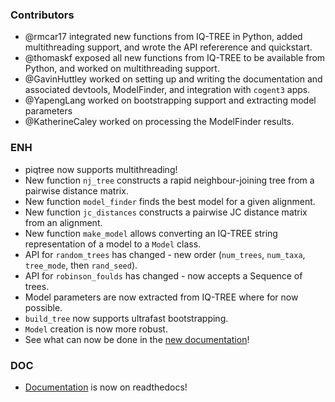 <!--
A new scriv changelog fragment.

Uncomment the section that is right (remove the HTML comment wrapper).
-->


### Contributors

- @rmcar17 integrated new functions from IQ-TREE in Python, added multithreading support, and wrote the API refererence and quickstart.
- @thomaskf exposed all new functions from IQ-TREE to be available from Python, and worked on multithreading support.
- @GavinHuttley worked on setting up and writing the documentation and associated devtools, ModelFinder, and integration with `cogent3` apps.
- @YapengLang worked on bootstrapping support and extracting model parameters
- @KatherineCaley worked on processing the ModelFinder results.


### ENH

- piqtree now supports multithreading!
- New function `nj_tree` constructs a rapid neighbour-joining tree from a pairwise distance matrix.
- New function `model_finder` finds the best model for a given alignment.
- New function `jc_distances` constructs a pairwise JC distance matrix from an alignment.
- New function `make_model` allows converting an IQ-TREE string representation of a model to a `Model` class.
- API for `random_trees` has changed - new order (`num_trees`, `num_taxa`, `tree_mode`, then `rand_seed`).
- API for `robinson_foulds` has changed - now accepts a Sequence of trees.
- Model parameters are now extracted from IQ-TREE where for now possible.
- `build_tree` now supports ultrafast bootstrapping.
- `Model` creation is now more robust.
- See what can now be done in the [new documentation](https://piqtree.readthedocs.io)!


<!--
### BUG

- A bullet item for the BUG category.

-->

### DOC

- [Documentation](https://piqtree.readthedocs.io) is now on readthedocs!


<!--
### Deprecations

- A bullet item for the Deprecations category.

-->
<!--
### Discontinued

- A bullet item for the Discontinued category.

-->
